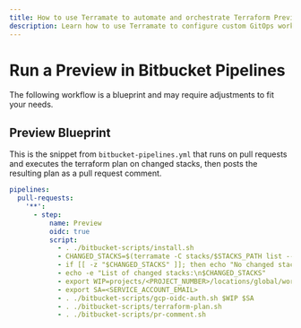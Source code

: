```yaml
---
title: How to use Terramate to automate and orchestrate Terraform Previews in Bitbucket Pipelines
description: Learn how to use Terramate to configure custom GitOps workflows to automate and orchestrate Terraform and OpenTofu Previews in Bitbucket Pipelines.
---
```


# Run a Preview in Bitbucket Pipelines

The following workflow is a blueprint and may require adjustments to fit your needs.

## Preview Blueprint

This is the snippet from `bitbucket-pipelines.yml` that runs on pull requests and executes the terraform plan on changed stacks, then posts the resulting plan as a pull request comment.

```yaml
pipelines:
  pull-requests:
    '**':
      - step:
          name: Preview
          oidc: true
          script:
            - . ./bitbucket-scripts/install.sh
            - CHANGED_STACKS=$(terramate -C stacks/$STACKS_PATH list --changed)
            - if [[ -z "$CHANGED_STACKS" ]]; then echo "No changed stacks. Exiting."; exit 0; fi
            - echo -e "List of changed stacks:\n$CHANGED_STACKS"
            - export WIP=projects/<PROJECT_NUMBER>/locations/global/workloadIdentityPools/<WIP_NAME>/providers/<WIPP_NAME>
            - export SA=<SERVICE_ACCOUNT_EMAIL>
            - . ./bitbucket-scripts/gcp-oidc-auth.sh $WIP $SA
            - . ./bitbucket-scripts/terraform-plan.sh
            - . ./bitbucket-scripts/pr-comment.sh
```
